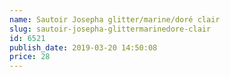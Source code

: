 ```yaml
---
name: Sautoir Josepha glitter/marine/doré clair
slug: sautoir-josepha-glittermarinedore-clair
id: 6521
publish_date: 2019-03-20 14:50:08
price: 28
---
```

